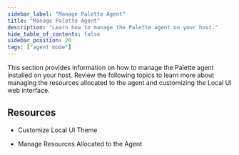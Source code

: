 ```yaml
---
sidebar_label: "Manage Palette Agent"
title: "Manage Palette Agent"
description: "Learn how to manage the Palette agent on your host."
hide_table_of_contents: false
sidebar_position: 20
tags: ["agent mode"]
---
```


This section provides information on how to manage the Palette agent installed on your host. Review the following topics
to learn more about managing the resources allocated to the agent and customizing the Local UI web interface.

## Resources

- Customize Local UI Theme

- Manage Resources Allocated to the Agent
